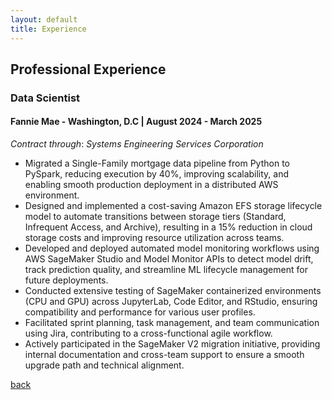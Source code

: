 ```yaml
---
layout: default
title: Experience
---
```


## Professional Experience

### Data Scientist
#### Fannie Mae - Washington, D.C | August 2024 - March 2025

_Contract through_: _Systems Engineering Services Corporation_
<div class="justify-text">
  <ul>
    <li>Migrated a Single-Family mortgage data pipeline from Python to PySpark, reducing execution by 40%, improving scalability, and enabling smooth production deployment in a distributed AWS environment.</li>
    <li>Designed and implemented a cost-saving Amazon EFS storage lifecycle model to automate transitions between storage tiers (Standard, Infrequent Access, and Archive), resulting in a 15% reduction in cloud storage costs and improving resource utilization across teams.</li>
    <li>Developed and deployed automated model monitoring workflows using AWS SageMaker Studio and Model Monitor APIs to detect model drift, track prediction quality, and streamline ML lifecycle management for future deployments.</li>
    <li>Conducted extensive testing of SageMaker containerized environments (CPU and GPU) across JupyterLab, Code Editor, and RStudio, ensuring compatibility and performance for various user profiles.</li>
    <li>Facilitated sprint planning, task management, and team communication using Jira, contributing to a cross-functional agile workflow.</li>
    <li> Actively participated in the SageMaker V2 migration initiative, providing internal documentation and cross-team support to ensure a smooth upgrade path and technical alignment.</li>
  </ul>
</div>


[back](./)
